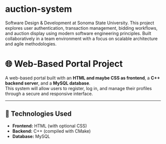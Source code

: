 
# auction-system
Software Design &amp; Development at Sonoma State University. This project explores user authentication, transaction management, bidding workflows, and auction display using modern software engineering principles. Built collaboratively in a team environment with a focus on scalable architecture and agile methodologies.

# 🌐 Web-Based Portal Project

A web-based portal built with an **HTML and maybe CSS as frontend**, a **C++ backend server**, and a **MySQL database**.  
This system will allow users to register, log in, and manage their profiles through a secure and responsive interface.  

------

## 🚀 Technologies Used
- **Frontend:** HTML (with optional CSS)  
- **Backend:** C++ (compiled with CMake)  
- **Database:** MySQL  

